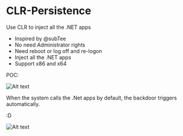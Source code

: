 # CLR-Persistence
Use CLR to inject all the .NET apps

- Inspired by @subTee
- No need Administrator rights
- Need reboot or log off and re-logon
- Inject all the .NET apps
- Support x86 and x64

POC:

![Alt text](https://raw.githubusercontent.com/3gstudent/CLR-Injection/master/poc.gif)


When the system calls the .Net apps by default, the backdoor triggers automatically. 

:D

![Alt text](https://raw.githubusercontent.com/3gstudent/CLR-Injection/master/autorun.png)
